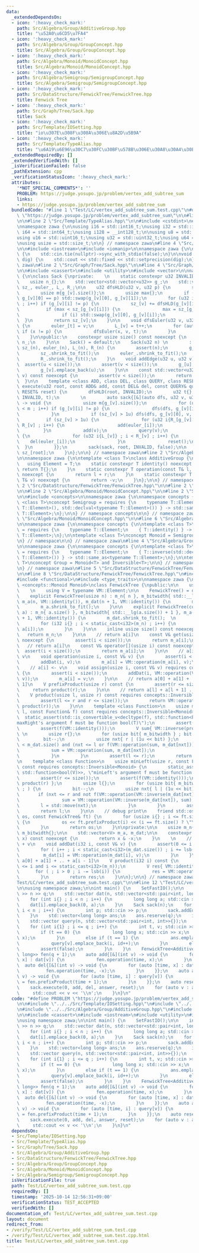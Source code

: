 ```yaml
---
data:
  _extendedDependsOn:
  - icon: ':heavy_check_mark:'
    path: Src/Algebra/Group/AdditiveGroup.hpp
    title: "\u52A0\u6CD5\u7FA4"
  - icon: ':heavy_check_mark:'
    path: Src/Algebra/Group/GroupConcept.hpp
    title: Src/Algebra/Group/GroupConcept.hpp
  - icon: ':heavy_check_mark:'
    path: Src/Algebra/Monoid/MonoidConcept.hpp
    title: Src/Algebra/Monoid/MonoidConcept.hpp
  - icon: ':heavy_check_mark:'
    path: Src/Algebra/Semigroup/SemigroupConcept.hpp
    title: Src/Algebra/Semigroup/SemigroupConcept.hpp
  - icon: ':heavy_check_mark:'
    path: Src/DataStructure/FenwickTree/FenwickTree.hpp
    title: Fenwick Tree
  - icon: ':heavy_check_mark:'
    path: Src/Graph/Tree/Sack.hpp
    title: Sack
  - icon: ':heavy_check_mark:'
    path: Src/Template/IOSetting.hpp
    title: "io\u307E\u308F\u308A\u306E\u8A2D\u5B9A"
  - icon: ':heavy_check_mark:'
    path: Src/Template/TypeAlias.hpp
    title: "\u6A19\u6E96\u30C7\u30FC\u30BF\u578B\u306E\u30A8\u30A4\u30EA\u30A2\u30B9"
  _extendedRequiredBy: []
  _extendedVerifiedWith: []
  _isVerificationFailed: false
  _pathExtension: cpp
  _verificationStatusIcon: ':heavy_check_mark:'
  attributes:
    '*NOT_SPECIAL_COMMENTS*': ''
    PROBLEM: https://judge.yosupo.jp/problem/vertex_add_subtree_sum
    links:
    - https://judge.yosupo.jp/problem/vertex_add_subtree_sum
  bundledCode: "#line 1 \"Test/LC/vertex_add_subtree_sum.test.cpp\"\n#define PROBLEM\
    \ \"https://judge.yosupo.jp/problem/vertex_add_subtree_sum\"\n\n#line 2 \"Src/Template/IOSetting.hpp\"\
    \n\n#line 2 \"Src/Template/TypeAlias.hpp\"\n\n#include <cstdint>\n#include <cstddef>\n\
    \nnamespace zawa {\n\nusing i16 = std::int16_t;\nusing i32 = std::int32_t;\nusing\
    \ i64 = std::int64_t;\nusing i128 = __int128_t;\n\nusing u8 = std::uint8_t;\n\
    using u16 = std::uint16_t;\nusing u32 = std::uint32_t;\nusing u64 = std::uint64_t;\n\
    \nusing usize = std::size_t;\n\n} // namespace zawa\n#line 4 \"Src/Template/IOSetting.hpp\"\
    \n\n#include <iostream>\n#include <iomanip>\n\nnamespace zawa {\n\nvoid SetFastIO()\
    \ {\n    std::cin.tie(nullptr)->sync_with_stdio(false);\n}\n\nvoid SetPrecision(u32\
    \ dig) {\n    std::cout << std::fixed << std::setprecision(dig);\n}\n\n} // namespace\
    \ zawa\n#line 2 \"Src/Graph/Tree/Sack.hpp\"\n\n#line 4 \"Src/Graph/Tree/Sack.hpp\"\
    \n\n#include <cassert>\n#include <utility>\n#include <vector>\n\nnamespace zawa\
    \ {\n\nclass Sack {\nprivate:    \n    static constexpr u32 INVALID{static_cast<u32>(-1)};\n\
    \    usize n_{};\n    std::vector<std::vector<u32>> g_;\n    std::vector<u32>\
    \ sz_, euler_, L_, R_;\n\n    u32 dfsHLD(u32 v, u32 p) {\n        sz_[v] = 1;\n\
    \        usize m{g_[v].size()};\n        usize max{};\n        if (m > 1u and\
    \ g_[v][0] == p) std::swap(g_[v][0], g_[v][1]);\n        for (u32 i{} ; i < m\
    \ ; i++) if (g_[v][i] != p) {\n            sz_[v] += dfsHLD(g_[v][i], v);\n  \
    \          if (max < sz_[g_[v][i]]) {\n                max = sz_[g_[v][i]];\n\
    \                if (i) std::swap(g_[v][0], g_[v][i]);\n            }\n      \
    \  }\n        return sz_[v];\n    }\n\n    void dfsEuler(u32 v, u32 p, u32& t)\
    \ {\n        euler_[t] = v;\n        L_[v] = t++;\n        for (auto x : g_[v])\
    \ if (x != p) {\n            dfsEuler(x, v, t);\n        }\n        R_[v] = t;\n\
    \    }\n\npublic:\n    constexpr usize size() const noexcept {\n        return\
    \ n_;\n    }\n\n    Sack() = default;\n    Sack(u32 n) \n        : n_{n}, g_(n),\
    \ sz_(n), euler_(n), L_(n), R_(n) {\n        assert(n);\n        g_.shrink_to_fit();\n\
    \        sz_.shrink_to_fit();\n        euler_.shrink_to_fit();\n        L_.shrink_to_fit();\n\
    \        R_.shrink_to_fit();\n    }\n    void addEdge(u32 u, u32 v) {\n      \
    \  assert(u < size());\n        assert(v < size());\n        g_[u].emplace_back(v);\n\
    \        g_[v].emplace_back(u);\n    }\n\n    const std::vector<u32>& operator[](u32\
    \ v) const noexcept {\n        assert(v < size());\n        return g_[v];\n  \
    \  }\n\n    template <class ADD, class DEL, class QUERY, class RESET>\n    u32\
    \ execute(u32 root, const ADD& add, const DEL& del, const QUERY& query, const\
    \ RESET& reset) {\n        dfsHLD(root, INVALID);\n        u32 t{};\n        dfsEuler(root,\
    \ INVALID, t);\n        \n        auto sack{[&](auto dfs, u32 v, u32 p, bool keep)\
    \ -> void {\n            usize m{g_[v].size()};\n            for (u32 i{1} ; i\
    \ < m ; i++) if (g_[v][i] != p) {\n                dfs(dfs, g_[v][i], v, false);\n\
    \            }\n            if (sz_[v] > 1u) dfs(dfs, g_[v][0], v, true);\n  \
    \          if (sz_[v] > 1u) {\n                for (u32 i{R_[g_[v][0]]} ; i <\
    \ R_[v] ; i++) {\n                    add(euler_[i]);\n                }\n   \
    \         }\n            add(v);\n            query(v);\n            if (!keep)\
    \ {\n                for (u32 i{L_[v]} ; i < R_[v] ; i++) {\n                \
    \    del(euler_[i]);\n                }\n                reset();\n          \
    \  }\n        }};\n        sack(sack, root, INVALID, false);\n\n        return\
    \ sz_[root];\n    }\n};\n\n} // namespace zawa\n#line 2 \"Src/Algebra/Group/AdditiveGroup.hpp\"\
    \n\nnamespace zawa {\n\ntemplate <class T>\nclass AdditiveGroup {\npublic:\n \
    \   using Element = T;\n    static constexpr T identity() noexcept {\n       \
    \ return T{};\n    }\n    static constexpr T operation(const T& l, const T& r)\
    \ noexcept {\n        return l + r;\n    }\n    static constexpr T inverse(const\
    \ T& v) noexcept {\n        return -v;\n    }\n};\n\n} // namespace zawa\n#line\
    \ 2 \"Src/DataStructure/FenwickTree/FenwickTree.hpp\"\n\n#line 2 \"Src/Algebra/Group/GroupConcept.hpp\"\
    \n\n#line 2 \"Src/Algebra/Monoid/MonoidConcept.hpp\"\n\n#line 2 \"Src/Algebra/Semigroup/SemigroupConcept.hpp\"\
    \n\n#include <concepts>\n\nnamespace zawa {\n\nnamespace concepts {\n\ntemplate\
    \ <class T>\nconcept Semigroup = requires {\n    typename T::Element;\n    { T::operation(std::declval<typename\
    \ T::Element>(), std::declval<typename T::Element>()) } -> std::same_as<typename\
    \ T::Element>;\n};\n\n} // namespace concepts\n\n} // namespace zawa\n#line 4\
    \ \"Src/Algebra/Monoid/MonoidConcept.hpp\"\n\n#line 6 \"Src/Algebra/Monoid/MonoidConcept.hpp\"\
    \n\nnamespace zawa {\n\nnamespace concepts {\n\ntemplate <class T>\nconcept Identitiable\
    \ = requires {\n    typename T::Element;\n    { T::identity() } -> std::same_as<typename\
    \ T::Element>;\n};\n\ntemplate <class T>\nconcept Monoid = Semigroup<T> and Identitiable<T>;\n\
    \n} // namespace\n\n} // namespace zawa\n#line 4 \"Src/Algebra/Group/GroupConcept.hpp\"\
    \n\nnamespace zawa {\n\nnamespace concepts {\n\ntemplate <class T>\nconcept Inversible\
    \ = requires {\n    typename T::Element;\n    { T::inverse(std::declval<typename\
    \ T::Element>()) } -> std::same_as<typename T::Element>;\n};\n\ntemplate <class\
    \ T>\nconcept Group = Monoid<T> and Inversible<T>;\n\n} // namespace Concept\n\
    \n} // namespace zawa\n#line 5 \"Src/DataStructure/FenwickTree/FenwickTree.hpp\"\
    \n\n#line 8 \"Src/DataStructure/FenwickTree/FenwickTree.hpp\"\n#include <ostream>\n\
    #include <functional>\n#include <type_traits>\n\nnamespace zawa {\n\ntemplate\
    \ <concepts::Monoid Monoid>\nclass FenwickTree {\npublic:\n\n    using VM = Monoid;\n\
    \    \n    using V = typename VM::Element;\n\n    FenwickTree() = default;\n\n\
    \    explicit FenwickTree(usize n) : m_n{ n }, m_bitwidth{ std::__lg(n) + 1 },\
    \ m_a(n, VM::identity()), m_dat(n + 1, VM::identity()) {\n        m_dat.shrink_to_fit();\n\
    \        m_a.shrink_to_fit();\n    }\n\n    explicit FenwickTree(const std::vector<V>&\
    \ a) : m_n{ a.size() }, m_bitwidth{ std::__lg(a.size()) + 1 }, m_a(a), m_dat(a.size()\
    \ + 1, VM::identity()) {\n        m_dat.shrink_to_fit();  \n        m_a.shrink_to_fit();\n\
    \        for (i32 i{} ; i < static_cast<i32>(m_n) ; i++) {\n            addDat(i,\
    \ a[i]);\n        }\n    }\n\n    inline usize size() const noexcept {\n     \
    \   return m_n;\n    }\n\n    // return a[i]\n    const V& get(usize i) const\
    \ noexcept {\n        assert(i < size());\n        return m_a[i];\n    }\n\n \
    \   // return a[i]\n    const V& operator[](usize i) const noexcept {\n      \
    \  assert(i < size());\n        return m_a[i];\n    }\n\n    // a[i] <- a[i] +\
    \ v\n    void operation(usize i, const V& v) {\n        assert(i < size());\n\
    \        addDat(i, v);\n        m_a[i] = VM::operation(m_a[i], v);\n    }\n\n\
    \    // a[i] <- v\n    void assign(usize i, const V& v) requires concepts::Inversible<Monoid>\
    \ {\n        assert(i < size());\n        addDat(i, VM::operation(VM::inverse(m_a[i]),\
    \ v));\n        m_a[i] = v;\n    }\n\n    // return a[0] + a[1] + ... + a[r -\
    \ 1]\n    V prefixProduct(usize r) const {\n        assert(r <= size());\n   \
    \     return product(r);\n    }\n\n    // return a[l] + a[l + 1] ... + a[r - 1]\n\
    \    V product(usize l, usize r) const requires concepts::Inversible<Monoid> {\n\
    \        assert(l <= r and r <= size());\n        return VM::operation(VM::inverse(product(l)),\
    \ product(r));\n    }\n\n    template <class Function>\n    usize maxRight(usize\
    \ l, const Function& f) const requires concepts::Inversible<Monoid> {\n      \
    \  static_assert(std::is_convertible_v<decltype(f), std::function<bool(V)>>, \"\
    maxRight's argument f must be function bool(T)\");\n        assert(l <= size());\n\
    \        assert(f(VM::identity()));\n        V sum{ VM::inverse(product(l)) };\
    \ \n        usize r{};\n        for (usize bit{ m_bitwidth } ; bit ; ) {\n   \
    \         bit--;\n            usize nxt{ r | (1u << bit) };\n            if (nxt\
    \ < m_dat.size() and (nxt <= l or f(VM::operation(sum, m_dat[nxt])))) {\n    \
    \            sum = VM::operation(sum, m_dat[nxt]);\n                r = std::move(nxt);\n\
    \            }\n        }\n        assert(l <= r);\n        return r;\n    }\n\
    \n    template <class Function>\n    usize minLeft(usize r, const Function& f)\
    \ const requires concepts::Inversible<Monoid> {\n        static_assert(std::is_convertible_v<decltype(f),\
    \ std::function<bool(V)>>, \"minLeft's argument f must be function bool(T)\");\n\
    \        assert(r <= size());\n        assert(f(VM::identity()));\n        V sum{\
    \ product(r) };\n        usize l{};\n        for (usize bit{ m_bitwidth } ; bit\
    \ ; ) {\n            bit--;\n            usize nxt{ l | (1u << bit) };\n     \
    \       if (nxt <= r and not f(VM::operation(VM::inverse(m_dat[nxt]), sum))) {\n\
    \                sum = VM::operation(VM::inverse(m_dat[nxt]), sum);\n        \
    \        l = std::move(nxt);\n            }\n        }\n        assert(l <= r);\n\
    \        return l;\n    }\n\n    // debug print\n    friend std::ostream& operator<<(std::ostream&\
    \ os, const FenwickTree& ft) {\n        for (usize i{} ; i <= ft.size() ; i++)\
    \ {\n            os << ft.prefixProduct(i) << (i == ft.size() ? \"\" : \" \");\n\
    \        }\n        return os;\n    }\n\nprivate:\n\n    usize m_n{};\n\n    usize\
    \ m_bitwidth{};\n\n    std::vector<V> m_a, m_dat;\n\n    constexpr i32 lsb(i32\
    \ x) const noexcept {\n        return x & -x;\n    }\n    \n    // a[i] <- a[i]\
    \ + v\n    void addDat(i32 i, const V& v) {\n        assert(0 <= i and i < static_cast<i32>(m_n));\n\
    \        for ( i++ ; i < static_cast<i32>(m_dat.size()) ; i += lsb(i)) {\n   \
    \         m_dat[i] = VM::operation(m_dat[i], v);\n        }\n    }\n\n    // return\
    \ a[0] + a[1] + .. + a[i - 1]\n    V product(i32 i) const {\n        assert(0\
    \ <= i and i <= static_cast<i32>(m_n));\n        V res{ VM::identity() };\n  \
    \      for ( ; i > 0 ; i -= lsb(i)) {\n            res = VM::operation(res, m_dat[i]);\n\
    \        }\n        return res;\n    }\n\n};\n\n} // namespace zawa\n#line 7 \"\
    Test/LC/vertex_add_subtree_sum.test.cpp\"\n\n#line 12 \"Test/LC/vertex_add_subtree_sum.test.cpp\"\
    \n\nusing namespace zawa;\n\nint main() {\n    SetFastIO();\n\n    int n, q; std::cin\
    \ >> n >> q;\n    std::vector dat(n, std::vector<std::pair<int, long long>>{});\n\
    \    for (int i{} ; i < n ; i++) {\n        long long a; std::cin >> a;\n    \
    \    dat[i].emplace_back(0, a);\n    }\n    Sack sack(n);\n    for (int i{1} ;\
    \ i < n ; i++) {\n        int p; std::cin >> p;\n        sack.addEdge(p, i);\n\
    \    }\n    std::vector<long long> ans;\n    ans.reserve(q);\n    int id{};\n\
    \    std::vector query(n, std::vector<std::pair<int, int>>{});\n    query.reserve(q);\n\
    \    for (int i{1} ; i <= q ; i++) {\n        int t, v; std::cin >> t >> v;\n\
    \        if (t == 0) {\n            long long x; std::cin >> x;\n            dat[v].emplace_back(i,\
    \ x);\n        }\n        else if (t == 1) {\n            ans.emplace_back(-1LL);\n\
    \            query[v].emplace_back(i, id++);\n        }\n        else {\n    \
    \        assert(false);\n        }\n    }\n    FenwickTree<AdditiveGroup<long\
    \ long>> fen(q + 1);\n    auto add{[&](int v) -> void {\n        for (auto [time,\
    \ x] : dat[v]) {\n            fen.operation(time, x);\n        }\n    }};\n  \
    \  auto del{[&](int v) -> void {\n        for (auto [time, x] : dat[v]) {\n  \
    \          fen.operation(time, -x);\n        }\n    }};\n    auto answer{[&](int\
    \ v) -> void {\n        for (auto [time, i] : query[v]) {\n            ans[i]\
    \ = fen.prefixProduct(time + 1);\n        }\n    }};\n    auto reset{[](){}};\n\
    \    sack.execute(0, add, del, answer, reset);\n    for (auto v : ans) {\n   \
    \     std::cout << v << '\\n';\n    }\n}\n"
  code: "#define PROBLEM \"https://judge.yosupo.jp/problem/vertex_add_subtree_sum\"\
    \n\n#include \"../../Src/Template/IOSetting.hpp\"\n#include \"../../Src/Graph/Tree/Sack.hpp\"\
    \n#include \"../../Src/Algebra/Group/AdditiveGroup.hpp\"\n#include \"../../Src/DataStructure/FenwickTree/FenwickTree.hpp\"\
    \n\n#include <cassert>\n#include <iostream>\n#include <utility>\n#include <vector>\n\
    \nusing namespace zawa;\n\nint main() {\n    SetFastIO();\n\n    int n, q; std::cin\
    \ >> n >> q;\n    std::vector dat(n, std::vector<std::pair<int, long long>>{});\n\
    \    for (int i{} ; i < n ; i++) {\n        long long a; std::cin >> a;\n    \
    \    dat[i].emplace_back(0, a);\n    }\n    Sack sack(n);\n    for (int i{1} ;\
    \ i < n ; i++) {\n        int p; std::cin >> p;\n        sack.addEdge(p, i);\n\
    \    }\n    std::vector<long long> ans;\n    ans.reserve(q);\n    int id{};\n\
    \    std::vector query(n, std::vector<std::pair<int, int>>{});\n    query.reserve(q);\n\
    \    for (int i{1} ; i <= q ; i++) {\n        int t, v; std::cin >> t >> v;\n\
    \        if (t == 0) {\n            long long x; std::cin >> x;\n            dat[v].emplace_back(i,\
    \ x);\n        }\n        else if (t == 1) {\n            ans.emplace_back(-1LL);\n\
    \            query[v].emplace_back(i, id++);\n        }\n        else {\n    \
    \        assert(false);\n        }\n    }\n    FenwickTree<AdditiveGroup<long\
    \ long>> fen(q + 1);\n    auto add{[&](int v) -> void {\n        for (auto [time,\
    \ x] : dat[v]) {\n            fen.operation(time, x);\n        }\n    }};\n  \
    \  auto del{[&](int v) -> void {\n        for (auto [time, x] : dat[v]) {\n  \
    \          fen.operation(time, -x);\n        }\n    }};\n    auto answer{[&](int\
    \ v) -> void {\n        for (auto [time, i] : query[v]) {\n            ans[i]\
    \ = fen.prefixProduct(time + 1);\n        }\n    }};\n    auto reset{[](){}};\n\
    \    sack.execute(0, add, del, answer, reset);\n    for (auto v : ans) {\n   \
    \     std::cout << v << '\\n';\n    }\n}\n"
  dependsOn:
  - Src/Template/IOSetting.hpp
  - Src/Template/TypeAlias.hpp
  - Src/Graph/Tree/Sack.hpp
  - Src/Algebra/Group/AdditiveGroup.hpp
  - Src/DataStructure/FenwickTree/FenwickTree.hpp
  - Src/Algebra/Group/GroupConcept.hpp
  - Src/Algebra/Monoid/MonoidConcept.hpp
  - Src/Algebra/Semigroup/SemigroupConcept.hpp
  isVerificationFile: true
  path: Test/LC/vertex_add_subtree_sum.test.cpp
  requiredBy: []
  timestamp: '2025-10-14 12:56:31+09:00'
  verificationStatus: TEST_ACCEPTED
  verifiedWith: []
documentation_of: Test/LC/vertex_add_subtree_sum.test.cpp
layout: document
redirect_from:
- /verify/Test/LC/vertex_add_subtree_sum.test.cpp
- /verify/Test/LC/vertex_add_subtree_sum.test.cpp.html
title: Test/LC/vertex_add_subtree_sum.test.cpp
---
```

